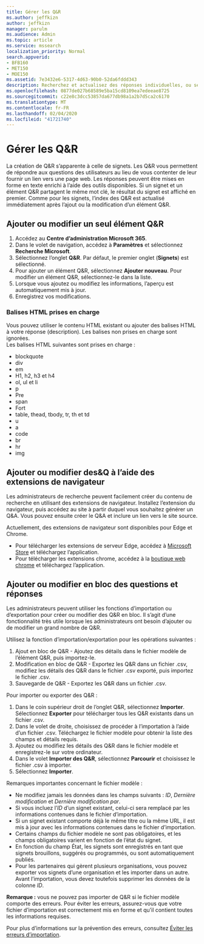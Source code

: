 ```yaml
---
title: Gérer les Q&R
ms.author: jeffkizn
author: jeffkizn
manager: parulm
ms.audience: Admin
ms.topic: article
ms.service: mssearch
localization_priority: Normal
search.appverid:
- BFB160
- MET150
- MOE150
ms.assetid: 7e3432e6-5317-4d63-90b0-52da6fddd343
description: Recherchez et actualisez des réponses individuelles, ou servez-vous des outils de Recherche Microsoft disponibles pour les modifier tous à la fois
ms.openlocfilehash: 0877de027b68589e5ba15cd8109ea7edeeae8725
ms.sourcegitcommit: c22e8c3dcc53857da677db98a1a2b7d5ca2c6170
ms.translationtype: MT
ms.contentlocale: fr-FR
ms.lasthandoff: 02/04/2020
ms.locfileid: "41721740"
---
```

# <a name="manage-qas"></a>Gérer les Q&R

La création de Q&R s’apparente à celle de signets. Les Q&R vous permettent de répondre aux questions des utilisateurs au lieu de vous contenter de leur fournir un lien vers une page web. Les réponses peuvent être mises en forme en texte enrichi à l’aide des outils disponibles. Si un signet et un élément Q&R partagent le même mot clé, le résultat du signet est affiché en premier. Comme pour les signets, l’index des Q&R est actualisé immédiatement après l’ajout ou la modification d’un élément Q&R.

## <a name="add-or-edit-a-single-qa"></a>Ajouter ou modifier un seul élément Q&R

1. Accédez au **Centre d’administration Microsoft 365**.
1. Dans le volet de navigation, accédez à **Paramètres** et sélectionnez **Recherche Microsoft**.
1. Sélectionnez l’onglet **Q&R**. Par défaut, le premier onglet (**Signets**) est sélectionné.
1. Pour ajouter un élément Q&R, sélectionnez **Ajouter nouveau**.
Pour modifier un élément Q&R, sélectionnez-le dans la liste.
1. Lorsque vous ajoutez ou modifiez les informations, l’aperçu est automatiquement mis à jour.
1. Enregistrez vos modifications.

### <a name="supported-html-tags"></a>Balises HTML prises en charge

Vous pouvez utiliser le contenu HTML existant ou ajouter des balises HTML à votre réponse (description). Les balises non prises en charge sont ignorées.  
Les balises HTML suivantes sont prises en charge :

- blockquote
- div
- em
- H1, h2, h3 et h4
- ol, ul et li
- p
- Pre
- span
- Fort
- table, thead, tbody, tr, th et td
- u
- a
- code
- br
- hr
- img

## <a name="add-or-edit-qas-using-browser-extensions"></a>Ajouter ou modifier des&Q à l’aide des extensions de navigateur

Les administrateurs de recherche peuvent facilement créer du contenu de recherche en utilisant des extensions de navigateur. Installez l’extension du navigateur, puis accédez au site à partir duquel vous souhaitez générer un Q&A. Vous pouvez ensuite créer le Q&A et inclure un lien vers le site source.

Actuellement, des extensions de navigateur sont disponibles pour Edge et Chrome.

- Pour télécharger les extensions de serveur Edge, accédez à [Microsoft Store](https://www.microsoft.com/p/microsoft-search-content-creator/9nrqdbcbwq55?activetab=pivot:overviewtab) et téléchargez l’application.
- Pour télécharger les extensions chrome, accédez à la [boutique web chrome](https://chrome.google.com/webstore/detail/microsoft-search-content/nocnablpaoeecfmfnjoheefkogmleipm) et téléchargez l’application.

## <a name="bulk-add-or-edit-qas"></a>Ajouter ou modifier en bloc des questions et réponses

Les administrateurs peuvent utiliser les fonctions d’importation ou d’exportation pour créer ou modifier des Q&R en bloc. Il s’agit d’une fonctionnalité très utile lorsque les administrateurs ont besoin d’ajouter ou de modifier un grand nombre de Q&R.

Utilisez la fonction d’importation/exportation pour les opérations suivantes :

1. Ajout en bloc de Q&R - Ajoutez des détails dans le fichier modèle de l’élément Q&R, puis importez-le.
1. Modification en bloc de Q&R - Exportez les Q&R dans un fichier .csv, modifiez les détails des Q&R dans le fichier .csv exporté, puis importez le fichier .csv.
1. Sauvegarde de Q&R - Exportez les Q&R dans un fichier .csv.

Pour importer ou exporter des Q&R :

1. Dans le coin supérieur droit de l’onglet Q&R, sélectionnez **Importer**.
Sélectionnez **Exporter** pour télécharger tous les Q&R existants dans un fichier .csv.
1. Dans le volet de droite, choisissez de procéder à l’importation à l’aide d’un fichier .csv.
Téléchargez le fichier modèle pour obtenir la liste des champs et détails requis.
1. Ajoutez ou modifiez les détails des Q&R dans le fichier modèle et enregistrez-le sur votre ordinateur.
1. Dans le volet **Importer des Q&R**, sélectionnez **Parcourir** et choisissez le fichier .csv à importer.
1. Sélectionnez **Importer**.

Remarques importantes concernant le fichier modèle :

- Ne modifiez jamais les données dans les champs suivants : *ID*, *Dernière modification* et *Dernière modification par*.
- Si vous incluez l’*ID* d’un signet existant, celui-ci sera remplacé par les informations contenues dans le fichier d’importation.
- Si un signet existant comporte déjà le même titre ou la même URL, il est mis à jour avec les informations contenues dans le fichier d’importation.
- Certains champs du fichier modèle ne sont pas obligatoires, et les champs obligatoires varient en fonction de l’état du signet.
- En fonction du champ État, les signets sont enregistrés en tant que signets brouillons, suggérés ou programmés, ou sont automatiquement publiés.
- Pour les partenaires qui gèrent plusieurs organisations, vous pouvez exporter vos signets d’une organisation et les importer dans un autre. Avant l’importation, vous devez toutefois supprimer les données de la colonne *ID*.

**Remarque :** vous ne pouvez pas importer de Q&R si le fichier modèle comporte des erreurs. Pour éviter les erreurs, assurez-vous que votre fichier d’importation est correctement mis en forme et qu’il contient toutes les informations requises.

Pour plus d’informations sur la prévention des erreurs, consultez [Éviter les erreurs d’importation](manage-bookmarks.md#prevent-import-errors).
